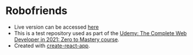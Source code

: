 # Robofriends

- Live version can be accessed [here](https://mameen-omar.github.io/robofriends/)
- This is a test repository used as part of the [Udemy: The Complete Web Developer in 2021: Zero to Mastery course](https://www.udemy.com/course/the-complete-web-developer-zero-to-mastery).
- Created with [create-react-app](https://github.com/facebook/create-react-app).